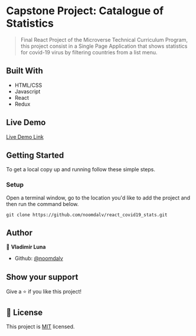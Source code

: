 # Capstone Project: Catalogue of Statistics

> Final React Project of the Microverse Technical Curriculum Program, this project consist in a Single Page Application that shows statistics for covid-19 virus by filtering countries from a list menu.

## Built With

- HTML/CSS
- Javascript
- React
- Redux

## Live Demo

[Live Demo Link](https://https://covid-19statistics.herokuapp.com/)


## Getting Started

To get a local copy up and running follow these simple steps.

### Setup

Open a terminal window, go to the location you'd like to add the project and then run the command below.

```console
git clone https://github.com/noomdalv/react_covid19_stats.git
```

## Author

👤 **Vladimir Luna**

- Github: [@noomdalv](https://github.com/noomdalv)

## Show your support

Give a ⭐️ if you like this project!


## 📝 License

This project is [MIT](lic.url) licensed.
​
